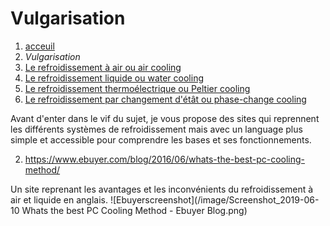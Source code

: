 <h1> Vulgarisation </h1>

1. [acceuil](index.md)
1. *Vulgarisation*
1. [Le refroidissement à air ou air cooling](Aircooling.md)
1. [Le refroidissement liquide ou water cooling](watercooling.md)
1. [Le refroidissement thermoélectrique ou Peltier cooling](peltiercooling.md)
1. [Le refroidissement par changement d'étât ou phase-change cooling](phasechangecooling.md)


Avant d'enter dans le vif du sujet, je vous propose des sites qui reprennent les différents systèmes de refroidissement mais avec un language plus simple et accessible pour comprendre les bases et ses fonctionnements.


2. https://www.ebuyer.com/blog/2016/06/whats-the-best-pc-cooling-method/

Un site reprenant les avantages et les inconvénients du refroidissement à air et liquide en anglais.
![Ebuyerscreenshot](/image/Screenshot_2019-06-10 Whats the best PC Cooling Method - Ebuyer Blog.png)
